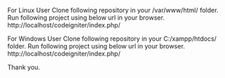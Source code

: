 For Linux User
Clone following repository in your /var/www/html/ folder. Run following project using below url in your browser. http://localhost/codeigniter/index.php/

For Windows User
Clone following repository in your C:/xampp/htdocs/ folder. Run following project using below url in your browser. http://localhost/codeigniter/index.php/

Thank you.

